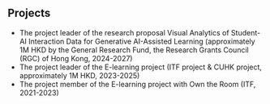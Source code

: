 ## Projects

<ul style="margin:0 0 5px;">
  <li><autocolor>The project leader of the research proposal Visual Analytics of Student-AI Interaction Data for Generative AI-Assisted Learning (approximately 1M HKD by the General Research Fund, the Research Grants Council (RGC) of Hong Kong, 2024-2027)</autocolor></a></li>
  <li><autocolor>The project leader of the E-learning project (ITF project & CUHK project, approximately 1M HKD, 2023-2025)</autocolor></li>
  <li><autocolor>The project member of the E-learning project with Own the Room (ITF, 2021-2023) </autocolor></li>
</ul>
